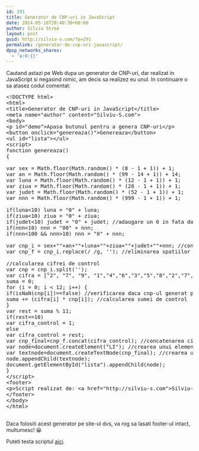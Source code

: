 ```yaml
---
id: 291
title: Generator de CNP-uri in JavaScript
date: 2014-05-16T20:40:39+00:00
author: Silviu Stroe
layout: post
guid: http://silviu-s.com/?p=291
permalink: /generator-de-cnp-uri-javascript/
dpsp_networks_shares:
  - 'a:0:{}'
---
```

Cautand astazi pe Web dupa un generator de CNP-uri, dar realizat in JavaScript si negasind nimic, am decis sa realizez eu unul. In continuare o sa atasez codul comentat:

<pre class="brush: xml; title: ; notranslate" title="">&lt;!DOCTYPE html&gt;
&lt;html&gt;
&lt;title&gt;Generator de CNP-uri in JavaScript&lt;/title&gt;
&lt;meta name="author" content="Silviu-S.com"&gt;
&lt;body&gt;
&lt;p id="demo"&gt;Apasa butonul pentru a genera CNP-uri&lt;/p&gt;
&lt;button onclick="genereaza()"&gt;Genereaza&lt;/button&gt;
&lt;ul id="lista"&gt;&lt;/ul&gt;
&lt;script&gt;
function genereaza()
{

var sex = Math.floor(Math.random() * (8 - 1 + 1)) + 1;
var an = Math.floor(Math.random() * (99 - 14 + 1)) + 14;
var luna = Math.floor(Math.random() * (12 - 1 + 1)) + 1;
var ziua = Math.floor(Math.random() * (28 - 1 + 1)) + 1;
var judet = Math.floor(Math.random() * (52 - 1 + 1)) + 1;
var nnn = Math.floor(Math.random() * (999 - 1 + 1)) + 1;

if(luna&lt;10) luna = "0" + luna;
if(ziua&lt;10) ziua = "0" + ziua;
if(judet&lt;10) judet = "0" + judet; //adaugare un 0 in fata daca numarul este mai mic decat 10
if(nnn&lt;10) nnn = "00" + nnn;
if(nnn&lt;100 && nnn&gt;10) nnn = "0" + nnn;

var cnp_i = sex+""+an+""+luna+""+ziua+""+judet+""+nnn; //concatenarea datelor
var cnp_f = cnp_i.replace(/ /g, ''); //eliminarea spatiilor

//calcularea cifrei de control
var cnp = cnp_i.split('');
var cifra = ["2", "7", "9", "1","4","6","3","5","8","2","7","9"];
suma = 0;
for (i = 0; i &lt; 12; i++) {
if(isNaN(cnp[i])==false) //verificarea daca cnp-ul generat pana acum este format doar din numere
suma += (cifra[i] * cnp[i]); //calcularea sumei de control
}
var rest = suma % 11;
if(rest==10)
var cifra_control = 1;
else
var cifra_control = rest;
var cnp_final=cnp_f.concat(cifra_control); //concatenarea cifrei de control la restul cnp-ului
var node=document.createElement("LI"); //crearea unui element "li"
var textnode=document.createTextNode(cnp_final); //crearea unui nod, in vederea adaugarii informatiilor
node.appendChild(textnode);
document.getElementById("lista").appendChild(node);
}
&lt;/script&gt;
&lt;footer&gt;
&lt;p&gt;Script realizat de: &lt;a href="http://silviu-s.com"&gt;Silviu-S.com&lt;/a&lt;/p&gt;
&lt;/footer&gt;
&lt;/body&gt;
&lt;/html&gt;

</pre>

Daca folositi acest generator pe site-ul dvs, va rog sa lasati footer-ul intact, multumesc! 😀

Puteti testa scriptul <a title="Generator CNP JavaScript" href="http://silviu-s.com/proiecte/generator-cnp" target="_blank">aici</a>.

<ul id="lista">
</ul>